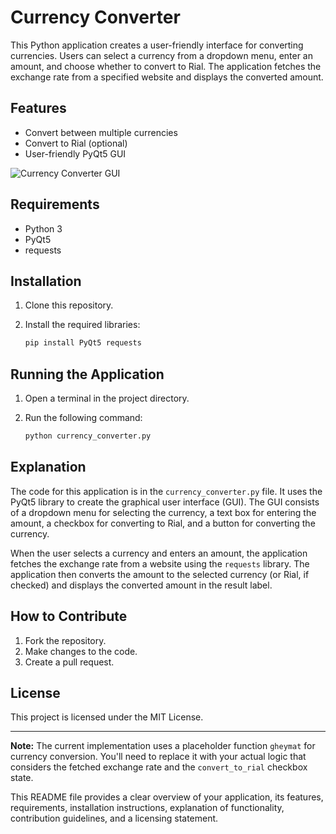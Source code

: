 # Currency Converter

This Python application creates a user-friendly interface for converting currencies. Users can select a currency from a dropdown menu, enter an amount, and choose whether to convert to Rial. The application fetches the exchange rate from a specified website and displays the converted amount.

## Features

- Convert between multiple currencies
- Convert to Rial (optional)
- User-friendly PyQt5 GUI

![Currency Converter GUI](https://mega.nz/file/14IkQDiJ#MGuAtoVpnul0wxWrCm6DKStBqNHWDuNZrKbhIbK4mog)

## Requirements

- Python 3
- PyQt5
- requests

## Installation

1. Clone this repository.
2. Install the required libraries:

    ```bash
    pip install PyQt5 requests
    ```

## Running the Application

1. Open a terminal in the project directory.
2. Run the following command:

    ```bash
    python currency_converter.py
    ```

## Explanation

The code for this application is in the `currency_converter.py` file. It uses the PyQt5 library to create the graphical user interface (GUI). The GUI consists of a dropdown menu for selecting the currency, a text box for entering the amount, a checkbox for converting to Rial, and a button for converting the currency.

When the user selects a currency and enters an amount, the application fetches the exchange rate from a website using the `requests` library. The application then converts the amount to the selected currency (or Rial, if checked) and displays the converted amount in the result label.

## How to Contribute

1. Fork the repository.
2. Make changes to the code.
3. Create a pull request.

## License

This project is licensed under the MIT License.

---

**Note:** The current implementation uses a placeholder function `gheymat` for currency conversion. You'll need to replace it with your actual logic that considers the fetched exchange rate and the `convert_to_rial` checkbox state.

This README file provides a clear overview of your application, its features, requirements, installation instructions, explanation of functionality, contribution guidelines, and a licensing statement.
